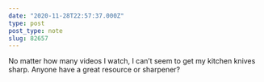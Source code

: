 ```yaml
---
date: "2020-11-28T22:57:37.000Z"
type: post 
post_type: note
slug: 82657
---
```

No matter how many videos I watch, I can’t seem to get my kitchen knives sharp. Anyone have a great resource or sharpener?

